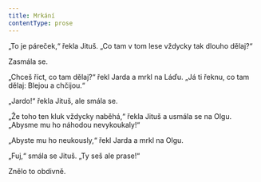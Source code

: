 ```yaml
---
title: Mrkání
contentType: prose
---
```


<section>

„To je páreček,“ řekla Jituš. „Co tam v tom lese vždycky tak dlouho dělaj?“

Zasmála se.

„Chceš říct, co tam dělaj?“ řekl Jarda a mrkl na Láďu. „Já ti řeknu, co tam dělaj: Blejou a chčijou.“

„Jardo!“ řekla Jituš, ale smála se.

„Že toho ten kluk vždycky naběhá,“ řekla Jituš a usmála se na Olgu. „Abysme mu ho náhodou nevykoukaly!“

„Abyste mu ho neukously,“ řekl Jarda a mrkl na Olgu.

„Fuj,“ smála se Jituš. „Ty seš ale prase!“

Znělo to obdivně.

</section>
